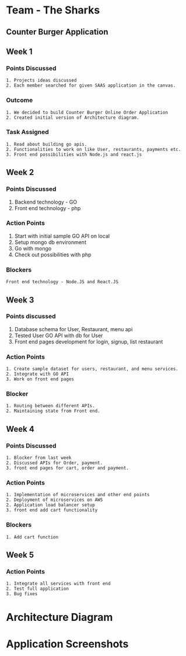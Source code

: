 # Team - The Sharks

## Counter Burger Application

## Week 1
### Points Discussed
```
1. Projects ideas discussed
2. Each member searched for given SAAS application in the canvas.
```
### Outcome
```
1. We decided to build Counter Burger Online Order Application
2. Created initial version of Architecture diagram.
```
### Task Assigned
```
1. Read about building go apis.
2. Functionalities to work on like User, restaurants, payments etc.
3. Front end possibilities with Node.js and react.js
```

## Week 2
### Points Discussed
1. Backend technology - GO
2. Front end technology - php

### Action Points
1. Start with initial sample GO API on local
2. Setup mongo db environment
3. Go with mongo
3. Check out possibilities with php

### Blockers
```
Front end technology - Node.JS and React.JS
```

## Week 3
### Points discussed
1. Database schema for User, Restaurant, menu api
2. Tested User GO API with db for User
3. Front end pages development for login, signup, list restaurant

### Action Points
```
1. Create sample dataset for users, restaurant, and menu services.
2. Integrate with GO API
3. Work on front end pages
```

### Blocker
```
1. Routing between different APIs.
2. Maintaining state from Front end.
```

## Week 4
### Points Discussed
```
1. Blocker from last week 
2. Discussed APIs for Order, payment.
3. front end pages for cart, order and payment.
```
### Action Points
```
1. Implementation of microservices and other end points
2. Deployment of microservices on AWS
2. Application load balancer setup
3. front end add cart functionality
```
### Blockers
```
1. Add cart function
```

## Week 5
### Action Points
```
1. Integrate all services with front end
2. Test full application
3. Bug fixes
```

# Architecture Diagram


# Application Screenshots




